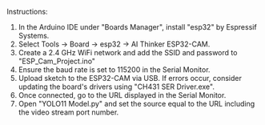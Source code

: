Instructions:
1. In the Arduino IDE under "Boards Manager", install "esp32" by Espressif Systems.
2. Select Tools -> Board -> esp32 -> AI Thinker ESP32-CAM.
3. Create a 2.4 GHz WiFi network and add the SSID and password to "ESP_Cam_Project.ino"
4. Ensure the baud rate is set to 115200 in the Serial Monitor.
5. Upload sketch to the ESP32-CAM via USB. If errors occur, consider updating the board's drivers using "CH431 SER Driver.exe".
6. Once connected, go to the URL displayed in the Serial Monitor.
7. Open "YOLO11 Model.py" and set the source equal to the URL including the video stream port number.
